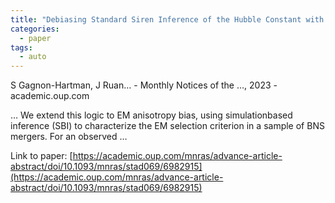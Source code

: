 ```yaml
---
title: "Debiasing Standard Siren Inference of the Hubble Constant with Marginal Neural Ratio Estimation"
categories:
  - paper
tags:
  - auto
---
```

S Gagnon-Hartman, J Ruan… - Monthly Notices of the …, 2023 - academic.oup.com

… We extend this logic to EM anisotropy bias, using simulationbased inference (SBI) to characterize the EM selection criterion in a sample of BNS mergers. For an observed …

Link to paper: [https://academic.oup.com/mnras/advance-article-abstract/doi/10.1093/mnras/stad069/6982915](https://academic.oup.com/mnras/advance-article-abstract/doi/10.1093/mnras/stad069/6982915)
